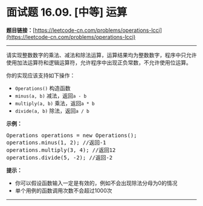 # 面试题 16.09. [中等] 运算

**题目链接：**[https://leetcode-cn.com/problems/operations-lcci](https://leetcode-cn.com/problems/operations-lcci)

---

<div class="content__1Y2H">
 <div class="notranslate">
  <p>请实现整数数字的乘法、减法和除法运算，运算结果均为整数数字，程序中只允许使用加法运算符和逻辑运算符，允许程序中出现正负常数，不允许使用位运算。</p> 
  <p>你的实现应该支持如下操作：</p> 
  <ul> 
   <li><code>Operations()</code> 构造函数</li> 
   <li><code>minus(a, b)</code> 减法，返回<code>a - b</code></li> 
   <li><code>multiply(a, b)</code> 乘法，返回<code>a * b</code></li> 
   <li><code>divide(a, b)</code> 除法，返回<code>a / b</code></li> 
  </ul> 
  <p><strong>示例：</strong></p> 
  <pre class="language-text">Operations operations = new Operations();
operations.minus(1, 2); //返回-1
operations.multiply(3, 4); //返回12
operations.divide(5, -2); //返回-2
</pre> 
  <p><strong>提示：</strong></p> 
  <ul> 
   <li>你可以假设函数输入一定是有效的，例如不会出现除法分母为0的情况</li> 
   <li>单个用例的函数调用次数不会超过1000次</li> 
  </ul> 
 </div>
</div>

---

```

```